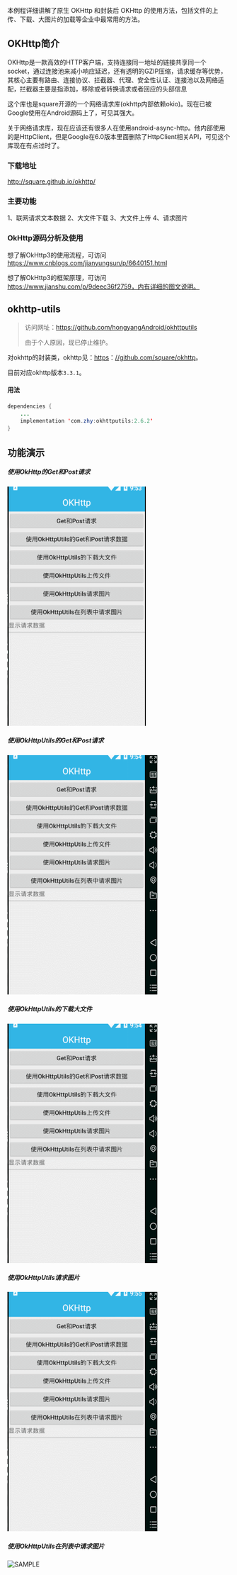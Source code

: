 本例程详细讲解了原生 OKHttp 和封装后 OKHttp 的使用方法，包括文件的上传、下载、大图片的加载等企业中最常用的方法。

## OKHttp简介

OKHttp是一款高效的HTTP客户端，支持连接同一地址的链接共享同一个socket，通过连接池来减小响应延迟，还有透明的GZIP压缩，请求缓存等优势，其核心主要有路由、连接协议、拦截器、代理、安全性认证、连接池以及网络适配，拦截器主要是指添加，移除或者转换请求或者回应的头部信息

这个库也是square开源的一个网络请求库(okhttp内部依赖okio)。现在已被Google使用在Android源码上了，可见其强大。

关于网络请求库，现在应该还有很多人在使用android-async-http。他内部使用的是HttpClient，但是Google在6.0版本里面删除了HttpClient相关API，可见这个库现在有点过时了。

### 下载地址

 <http://square.github.io/okhttp/>

### 主要功能

1、联网请求文本数据
2、大文件下载
3、大文件上传
4、请求图片

### OkHttp源码分析及使用

想了解OkHttp3的使用流程，可访问 https://www.cnblogs.com/jianyungsun/p/6640151.html

想了解OkHttp3的框架原理，可访问 https://www.jianshu.com/p/9deec36f2759，内有详细的图文说明。

## okhttp-utils

> 访问网址：https://github.com/hongyangAndroid/okhttputils
>
> 由于个人原因，现已停止维护。

对okhttp的封装类，okhttp见：[https](https://github.com/square/okhttp)：[//github.com/square/okhttp](https://github.com/square/okhttp)。

目前对应okhttp版本`3.3.1`。

#### 用法

```Java
dependencies {
    ...
    implementation 'com.zhy:okhttputils:2.6.2'
}
```

## 功能演示

##### 使用OkHttp的Get和Post请求

![SAMPLE](./result/result.gif)

##### 使用OkHttpUtils的Get和Post请求

![SAMPLE](./result/result2.gif)

##### 使用OkHttpUtils的下载大文件

![SAMPLE](./result/result3.gif)

##### 使用OkHttpUtils请求图片

![SAMPLE](./result/result4.gif)

##### 使用OkHttpUtils在列表中请求图片

![SAMPLE](./result/result5.gif)